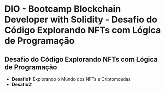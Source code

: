 # DIO - Bootcamp Blockchain Developer with Solidity - Desafio do Código Explorando NFTs com Lógica de Programação

## Desafio do Código Explorando NFTs com Lógica de Programação

- **Desafio1:** Explorando o Mundo dos NFTs e Criptomoedas
- **Desafio2:** 
